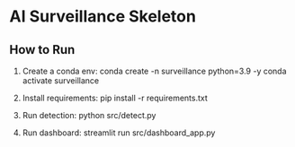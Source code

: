 # AI Surveillance Skeleton

## How to Run
1. Create a conda env:
   conda create -n surveillance python=3.9 -y
   conda activate surveillance

2. Install requirements:
   pip install -r requirements.txt

3. Run detection:
   python src/detect.py

4. Run dashboard:
   streamlit run src/dashboard_app.py
